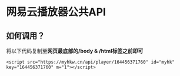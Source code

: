 # 网易云播放器公共API
## 如何调用？
将以下代码复制至<strong>网页最底部的/body & /html标签之前即可</strong>
```ios
<script src="https://myhkw.cn/api/player/164456371760" id="myhk" key="164456371760" m="1"></script>
